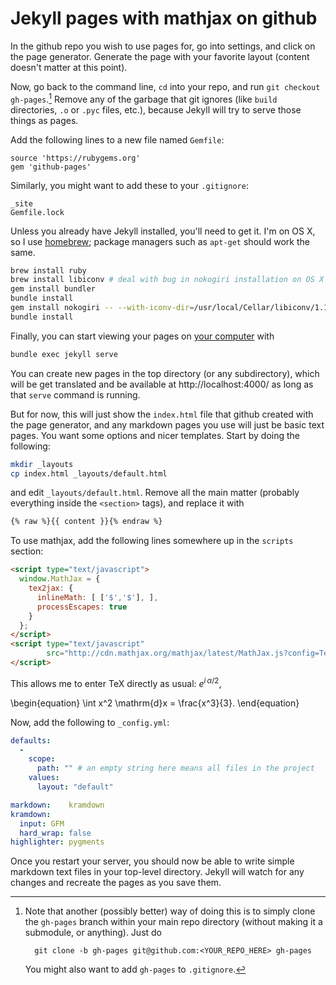 ---
---

# Jekyll pages with mathjax on github

In the github repo you wish to use pages for, go into settings, and
click on the page generator.  Generate the page with your favorite
layout (content doesn't matter at this point).

Now, go back to the command line, `cd` into your repo, and run `git
checkout gh-pages`.[^1]  Remove any of the garbage that git ignores (like
`build` directories, `.o` or `.pyc` files, etc.), because Jekyll will
try to serve those things as pages.

Add the following lines to a new file named `Gemfile`:

```
source 'https://rubygems.org'
gem 'github-pages'
```

Similarly, you might want to add these to your `.gitignore`:

```
_site
Gemfile.lock
```

Unless you already have Jekyll installed, you'll need to get it.  I'm
on OS X, so I use [homebrew](http://brew.sh/); package managers such
as `apt-get` should work the same.

```sh
brew install ruby
brew install libiconv # deal with bug in nokogiri installation on OS X
gem install bundler
bundle install
gem install nokogiri -- --with-iconv-dir=/usr/local/Cellar/libiconv/1.14
bundle install
```

Finally, you can start viewing your pages on
[your computer](http://localhost:4000/) with

```sh
bundle exec jekyll serve
```

You can create new pages in the top directory (or any subdirectory),
which will be get translated and be available at
http://localhost:4000/ as long as that `serve` command is running.

But for now, this will just show the `index.html` file that github created
with the page generator, and any markdown pages you use will just be
basic text pages.  You want some options and nicer templates.  Start
by doing the following:

```sh
mkdir _layouts
cp index.html _layouts/default.html
```

and edit `_layouts/default.html`.  Remove all the main matter
(probably everything inside the `<section>` tags), and replace it with

```html
{% raw %}{{ content }}{% endraw %}
```

To use mathjax, add the following lines somewhere up in the `scripts`
section:

```html
<script type="text/javascript">
  window.MathJax = {
    tex2jax: {
      inlineMath: [ ['$','$'], ],
      processEscapes: true
    }
  };
</script>
<script type="text/javascript"
        src="http://cdn.mathjax.org/mathjax/latest/MathJax.js?config=TeX-AMS_HTML">
</script>
```

This allows me to enter TeX directly as usual: $e^{i\, \alpha/2}$,

\begin{equation}
  \int x^2 \mathrm{d}x = \frac{x^3}{3}.
\end{equation}

Now, add the following to `_config.yml`:

```yaml
defaults:
  -
    scope:
      path: "" # an empty string here means all files in the project
    values:
      layout: "default"

markdown:    kramdown
kramdown:
  input: GFM
  hard_wrap: false
highlighter: pygments
```

Once you restart your server, you should now be able to write simple
markdown text files in your top-level directory.  Jekyll will watch
for any changes and recreate the pages as you save them.


[^1]: Note that another (possibly better) way of doing this is to
      simply clone the `gh-pages` branch within your main repo
      directory (without making it a submodule, or anything).  Just do

          git clone -b gh-pages git@github.com:<YOUR_REPO_HERE> gh-pages

      You might also want to add `gh-pages` to `.gitignore`.
